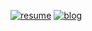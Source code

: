 [resume]: https://img.shields.io/badge/resume-TaKO8Ki-8da0cb?labelColor=555555&logo=notion
[blog]: https://img.shields.io/badge/blog-TaKO8Ki-8da0cb?labelColor=555555&logo=hugo

[![resume]](https://www.notion.so/tako8ki/TaKO8Ki-Profile-cfe263b5f0414a90b10369468bcb0ee5) [![blog]](http://blog.tako8ki.me/)
